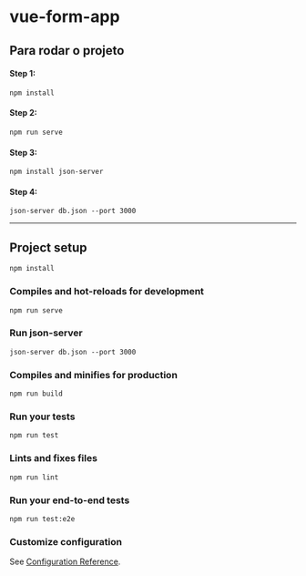 # vue-form-app

## Para rodar o projeto

#### Step 1:
```
npm install
```
#### Step 2:
```
npm run serve
```
#### Step 3:
```
npm install json-server
```
#### Step 4: 
```
json-server db.json --port 3000
```
---

## Project setup
```
npm install
```

### Compiles and hot-reloads for development
```
npm run serve
```

### Run json-server
```
json-server db.json --port 3000
```

### Compiles and minifies for production
```
npm run build
```

### Run your tests
```
npm run test
```

### Lints and fixes files
```
npm run lint
```

### Run your end-to-end tests
```
npm run test:e2e
```

### Customize configuration
See [Configuration Reference](https://cli.vuejs.org/config/).
